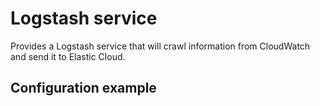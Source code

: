 # Logstash service

Provides a Logstash service that will crawl information from CloudWatch and send it to Elastic Cloud.

## Configuration example

```typescript

```

